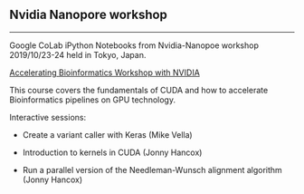 ## Nvidia Nanopore workshop

---------------------------

Google CoLab iPython Notebooks from Nvidia-Nanopoe workshop 2019/10/23-24 held in Tokyo, Japan.

[Accelerating Bioinformatics Workshop with NVIDIA](https://nanoporetech.com/events/accelerating-bioinformatics-workshop-nvidia)

This course covers the fundamentals of CUDA and how to accelerate Bioinformatics pipelines on GPU technology.

Interactive sessions:

- Create a variant caller with Keras (Mike Vella)

- Introduction to kernels in CUDA (Jonny Hancox)

- Run a parallel version of the Needleman-Wunsch alignment algorithm (Jonny Hancox)
